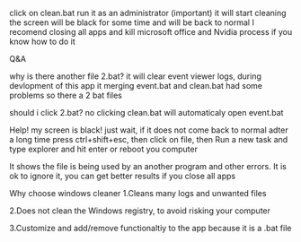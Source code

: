 click on clean.bat
run it as an administrator (important)
it will start cleaning
the screen will be black for some time and will be back to normal
I recomend closing all apps and kill microsoft office and Nvidia process if you know how to do it


Q&A

why is there another file 2.bat?
it will clear event viewer logs, during devlopment of this app it merging event.bat and clean.bat had some problems so there a 2 bat files

should i click 2.bat?
no clicking clean.bat will automaticaly open event.bat

Help! my screen is black!
just wait, if it does not come back to normal adter a long time press ctrl+shift+esc, then click on file, then Run a new task and type explorer and hit enter or reboot you computer

It shows the file is being used by an another program and other errors.
It is ok to ignore it, you can get better results if you close all apps

Why choose windows cleaner
1.Cleans many logs and unwanted files

2.Does not clean the Windows registry, to avoid risking your computer

3.Customize and add/remove functionaltiy to the app because it is a .bat file
